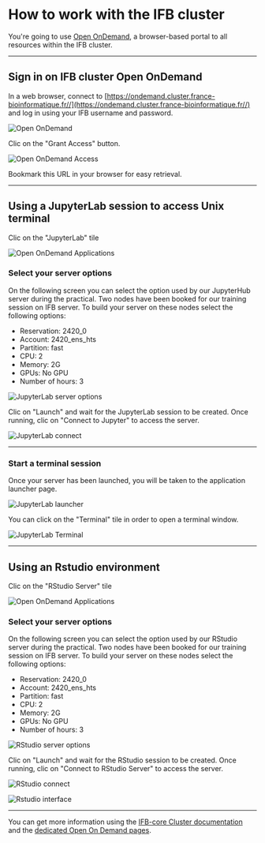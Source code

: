 # How to work with the IFB cluster

You're going to use [Open OnDemand](https://ifb-elixirfr.gitlab.io/cluster/doc/software/openondemand/), a browser-based portal to all resources within the IFB cluster.

***

## Sign in on IFB cluster Open OnDemand

In a web browser, connect to [https://ondemand.cluster.france-bioinformatique.fr//](https://ondemand.cluster.france-bioinformatique.fr//) and log in using your IFB username and password.

![Open OnDemand](./ressources/openondemand_login.png "Open OnDemand")

Clic on the "Grant Access" button.

![Open OnDemand Access](./ressources/openondemand_grantaccess.png "Open OnDemand Access")

Bookmark this URL in your browser for easy retrieval.

***

## Using a JupyterLab session to access Unix terminal

Clic on the "JupyterLab" tile

![Open OnDemand Applications](./ressources/openondemand_applications.png "Open OnDemand Applications")

### Select your server options

On the following screen you can select the option used by our JupyterHub server during the practical. Two nodes have been booked for our training session on IFB server. To build your server on these nodes select the following options:

* Reservation: 2420_0
* Account: 2420_ens_hts
* Partition: fast
* CPU: 2
* Memory: 2G
* GPUs: No GPU
* Number of hours: 3

![JupyterLab server options](./ressources/jupyterlab_serveroptions.png "JupyterLab server options")

Clic on "Launch" and wait for the JupyterLab session to be created. Once running, clic on "Connect to Jupyter" to access the server.

![JupyterLab connect](./ressources/jupyterlab_connect.png "JupyterLab connect")


***

### Start a terminal session

Once your server has been launched, you will be taken to the application launcher page.

![JupyterLab launcher](./ressources/jupyterlab_launcher.png "JupyterLab launcher")

You can click on the "Terminal" tile in order to open a terminal window.

![JupyterLab Terminal](./ressources/jupyterlab_terminal.png "JupyterLab Terminal")

***

## Using an Rstudio environment

Clic on the "RStudio Server" tile

![Open OnDemand Applications](./ressources/openondemand_applications.png "Open OnDemand Applications")

### Select your server options

On the following screen you can select the option used by our RStudio server during the practical. Two nodes have been booked for our training session on IFB server. To build your server on these nodes select the following options:

* Reservation: 2420_0
* Account: 2420_ens_hts
* Partition: fast
* CPU: 2
* Memory: 2G
* GPUs: No GPU
* Number of hours: 3

![RStudio server options](./ressources/rstudio_serveroptions.png "RStudio server options")

Clic on "Launch" and wait for the RStudio session to be created. Once running, clic on "Connect to RStudio Server" to access the server.

![RStudio connect](./ressources/rstudio_connect.png "RStudio connect")

![Rstudio interface](./ressources/rstudio_interface.png "Rstudio interface")

***

You can get more information using the [IFB-core Cluster documentation](https://ifb-elixirfr.gitlab.io/cluster/doc/) and the [dedicated Open On Demand pages](https://ifb-elixirfr.gitlab.io/cluster/doc/software/openondemand/). 
